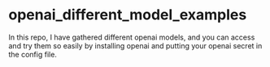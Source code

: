 # openai_different_model_examples
In this repo, I have gathered different openai models, and you can access and try them so easily by installing openai and putting your openai secret in the config file.
